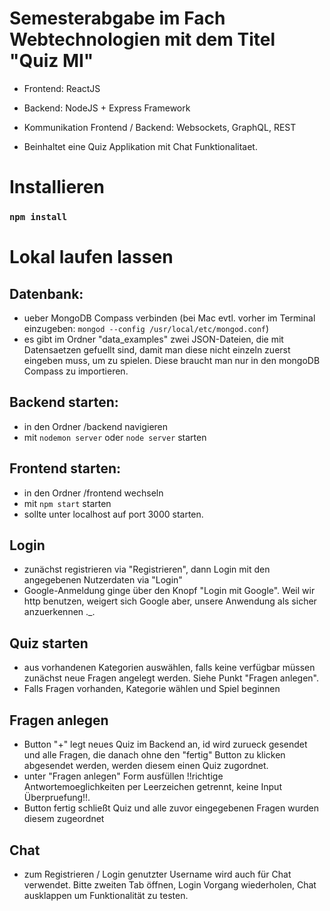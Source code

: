 # Semesterabgabe im Fach Webtechnologien mit dem Titel "Quiz MI"
* Frontend: ReactJS
* Backend: NodeJS + Express Framework
* Kommunikation Frontend / Backend: Websockets, GraphQL, REST

* Beinhaltet eine Quiz Applikation mit Chat Funktionalitaet.

# Installieren

### `npm install`

# Lokal laufen lassen

## Datenbank: 
* ueber MongoDB Compass verbinden (bei Mac evtl. vorher im Terminal einzugeben: `mongod --config /usr/local/etc/mongod.conf`)
* es gibt im Ordner "data_examples" zwei JSON-Dateien, die mit Datensaetzen gefuellt sind, damit man diese nicht einzeln zuerst eingeben muss, um zu spielen. Diese braucht man nur in den mongoDB Compass zu importieren.

## Backend starten: 
* in den Ordner /backend navigieren
* mit `nodemon server` oder `node server` starten


## Frontend starten: 
* in den Ordner /frontend wechseln
* mit `npm start` starten
* sollte unter localhost auf port 3000 starten.

## Login
* zunächst registrieren via "Registrieren", dann Login mit den angegebenen Nutzerdaten via "Login"
* Google-Anmeldung ginge über den Knopf "Login mit Google". Weil wir http benutzen, weigert sich Google aber, unsere Anwendung als sicher anzuerkennen ._.

## Quiz starten
* aus vorhandenen Kategorien auswählen, falls keine verfügbar müssen zunächst neue Fragen angelegt werden. Siehe Punkt "Fragen anlegen".
* Falls Fragen vorhanden, Kategorie wählen und Spiel beginnen

## Fragen anlegen
* Button "+" legt neues Quiz im Backend an, id wird zurueck gesendet und alle Fragen, die danach ohne den "fertig" Button zu klicken abgesendet werden, werden diesem einen    Quiz zugordnet. 
* unter "Fragen anlegen" Form ausfüllen !!richtige Antwortemoeglichkeiten per Leerzeichen getrennt, keine Input Überpruefung!!.
* Button fertig schließt Quiz und alle zuvor eingegebenen Fragen wurden diesem zugeordnet

## Chat
* zum Registrieren / Login genutzter Username wird auch für Chat verwendet. Bitte zweiten Tab öffnen, Login Vorgang wiederholen, Chat ausklappen um Funktionalität zu testen.

